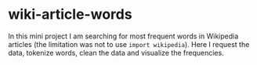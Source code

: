 # wiki-article-words
In this mini project I am searching for most frequent words in Wikipedia articles (the limitation was not to use ```import wikipedia```). Here I request the data, tokenize words, clean the data and visualize the frequencies. 

